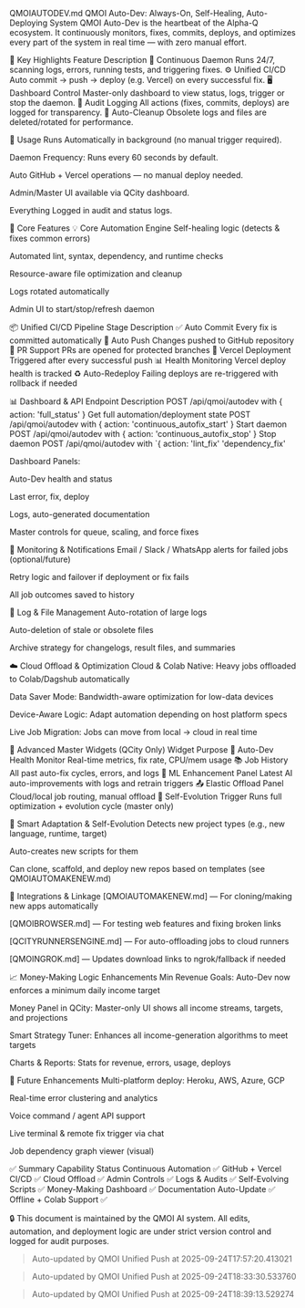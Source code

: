 QMOIAUTODEV.md
QMOI Auto-Dev: Always-On, Self-Healing, Auto-Deploying System
QMOI Auto-Dev is the heartbeat of the Alpha-Q ecosystem. It continuously monitors, fixes, commits, deploys, and optimizes every part of the system in real time — with zero manual effort.

🧠 Key Highlights
Feature	Description
🔄 Continuous Daemon	Runs 24/7, scanning logs, errors, running tests, and triggering fixes.
⚙️ Unified CI/CD	Auto commit → push → deploy (e.g. Vercel) on every successful fix.
🖥️ Dashboard Control	Master-only dashboard to view status, logs, trigger or stop the daemon.
📜 Audit Logging	All actions (fixes, commits, deploys) are logged for transparency.
🧹 Auto-Cleanup	Obsolete logs and files are deleted/rotated for performance.

🚀 Usage
Runs Automatically in background (no manual trigger required).

Daemon Frequency: Runs every 60 seconds by default.

Auto GitHub + Vercel operations — no manual deploy needed.

Admin/Master UI available via QCity dashboard.

Everything Logged in audit and status logs.

🔧 Core Features
💡 Core Automation Engine
Self-healing logic (detects & fixes common errors)

Automated lint, syntax, dependency, and runtime checks

Resource-aware file optimization and cleanup

Logs rotated automatically

Admin UI to start/stop/refresh daemon

📦 Unified CI/CD Pipeline
Stage	Description
✅ Auto Commit	Every fix is committed automatically
🚀 Auto Push	Changes pushed to GitHub repository
🔁 PR Support	PRs are opened for protected branches
🔂 Vercel Deployment	Triggered after every successful push
📊 Health Monitoring	Vercel deploy health is tracked
♻️ Auto-Redeploy	Failing deploys are re-triggered with rollback if needed

📊 Dashboard & API
Endpoint	Description
POST /api/qmoi/autodev with { action: 'full_status' }	Get full automation/deployment state
POST /api/qmoi/autodev with { action: 'continuous_autofix_start' }	Start daemon
POST /api/qmoi/autodev with { action: 'continuous_autofix_stop' }	Stop daemon
POST /api/qmoi/autodev with `{ action: 'lint_fix'	'dependency_fix'

Dashboard Panels:

Auto-Dev health and status

Last error, fix, deploy

Logs, auto-generated documentation

Master controls for queue, scaling, and force fixes

📣 Monitoring & Notifications
Email / Slack / WhatsApp alerts for failed jobs (optional/future)

Retry logic and failover if deployment or fix fails

All job outcomes saved to history

🧼 Log & File Management
Auto-rotation of large logs

Auto-deletion of stale or obsolete files

Archive strategy for changelogs, result files, and summaries

☁️ Cloud Offload & Optimization
Cloud & Colab Native: Heavy jobs offloaded to Colab/Dagshub automatically

Data Saver Mode: Bandwidth-aware optimization for low-data devices

Device-Aware Logic: Adapt automation depending on host platform specs

Live Job Migration: Jobs can move from local → cloud in real time

🔧 Advanced Master Widgets (QCity Only)
Widget	Purpose
📡 Auto-Dev Health Monitor	Real-time metrics, fix rate, CPU/mem usage
📚 Job History	All past auto-fix cycles, errors, and logs
🧠 ML Enhancement Panel	Latest AI auto-improvements with logs and retrain triggers
📤 Elastic Offload Panel	Cloud/local job routing, manual offload
🧬 Self-Evolution Trigger	Runs full optimization + evolution cycle (master only)

🧠 Smart Adaptation & Self-Evolution
Detects new project types (e.g., new language, runtime, target)

Auto-creates new scripts for them

Can clone, scaffold, and deploy new repos based on templates (see QMOIAUTOMAKENEW.md)

📎 Integrations & Linkage
[QMOIAUTOMAKENEW.md] — For cloning/making new apps automatically

[QMOIBROWSER.md] — For testing web features and fixing broken links

[QCITYRUNNERSENGINE.md] — For auto-offloading jobs to cloud runners

[QMOINGROK.md] — Updates download links to ngrok/fallback if needed

📈 Money-Making Logic Enhancements
Min Revenue Goals: Auto-Dev now enforces a minimum daily income target

Money Panel in QCity: Master-only UI shows all income streams, targets, and projections

Smart Strategy Tuner: Enhances all income-generation algorithms to meet targets

Charts & Reports: Stats for revenue, errors, usage, deploys

🔮 Future Enhancements
Multi-platform deploy: Heroku, AWS, Azure, GCP

Real-time error clustering and analytics

Voice command / agent API support

Live terminal & remote fix trigger via chat

Job dependency graph viewer (visual)

✅ Summary
Capability	Status
Continuous Automation	✅
GitHub + Vercel CI/CD	✅
Cloud Offload	✅
Admin Controls	✅
Logs & Audits	✅
Self-Evolving Scripts	✅
Money-Making Dashboard	✅
Documentation Auto-Update	✅
Offline + Colab Support	✅

🔒 This document is maintained by the QMOI AI system. All edits, automation, and deployment logic are under strict version control and logged for audit purposes.

> Auto-updated by QMOI Unified Push at 2025-09-24T17:57:20.413021


> Auto-updated by QMOI Unified Push at 2025-09-24T18:33:30.533760


> Auto-updated by QMOI Unified Push at 2025-09-24T18:39:13.529274
